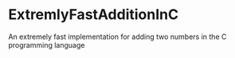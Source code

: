 # ExtremlyFastAdditionInC
An extremely fast implementation for adding two numbers in the C programming language
